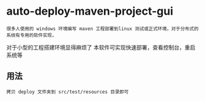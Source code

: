 # auto-deploy-maven-project-gui

    很多人使用的 windows 环境编写 maven 工程部署到linux 测试或正式环境，对于分布式的系统有专用的软件实现，
对于小型的工程搭建环境显得麻烦了
    本软件可实现快速部署，查看控制台，重启系统等

## 用法
	拷贝 deploy 文件夹到 src/test/resources 目录即可